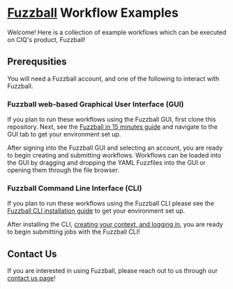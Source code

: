 # [Fuzzball](https://ciq.com/products/fuzzball/) Workflow Examples

Welcome! Here is a collection of example workflows which can be executed on CIQ's product, Fuzzball!

## Prerequsities

You will need a Fuzzball account, and one of the following to interact with Fuzzball.

### Fuzzball web-based Graphical User Interface (GUI)

If you plan to run these workflows using the Fuzzball GUI, first clone this repository. Next, see
the [Fuzzball in 15 minutes guide](https://beta.fuzzball.io/docs/quick-start/) and navigate to the
GUI tab to get your environment set up.

After signing into the Fuzzball GUI and selecting an account, you are ready to begin creating and
submitting workflows. Workflows can be loaded into the GUI by dragging and dropping the YAML 
Fuzzfiles into the GUI or opening them through the file browser.

### Fuzzball Command Line Interface (CLI)

If you plan to run these workflows using the Fuzzball CLI please see the [Fuzzball CLI installation
guide](https://beta.fuzzball.io/docs/appendices/cli-installation/) to get your environment set up.

After installing the CLI, [creating your context, and logging
in](https://beta.fuzzball.io/docs/quick-start/uqs-logging-in/), you are ready to begin submitting
jobs with the Fuzzball CLI!

## Contact Us

If you are interested in using Fuzzball, please reach out to us through our [contact us
page](https://ciq.com/company/contact-us/)!
